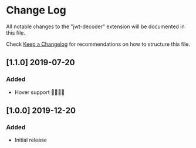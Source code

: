 # Change Log

All notable changes to the "jwt-decoder" extension will be documented in this file.

Check [Keep a Changelog](http://keepachangelog.com/) for recommendations on how to structure this file.
## [1.1.0] 2019-07-20
### Added
- Hover support 🎉🎉🔥🔥

## [1.0.0] 2019-12-20
### Added
- Initial release
